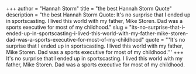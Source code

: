 +++
author = "Hannah Storm"
title = "the best Hannah Storm Quote"
description = "the best Hannah Storm Quote: It's no surprise that I ended up in sportscasting. I lived this world with my father, Mike Storen. Dad was a sports executive for most of my childhood."
slug = "its-no-surprise-that-i-ended-up-in-sportscasting-i-lived-this-world-with-my-father-mike-storen-dad-was-a-sports-executive-for-most-of-my-childhood"
quote = '''It's no surprise that I ended up in sportscasting. I lived this world with my father, Mike Storen. Dad was a sports executive for most of my childhood.'''
+++
It's no surprise that I ended up in sportscasting. I lived this world with my father, Mike Storen. Dad was a sports executive for most of my childhood.
